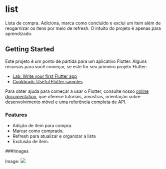 # list

Lista de compra. Adiciona, marca como concluído e exclui um item além de reogarnizar os itens por meio de refresh.
O intuito do projeto é apenas para aprendizado.

## Getting Started

Este projeto é um ponto de partida para um aplicativo Flutter.
Alguns recursos para você começar, se este for seu primeiro projeto Flutter:

- [Lab: Write your first Flutter app](https://flutter.dev/docs/get-started/codelab)
- [Cookbook: Useful Flutter samples](https://flutter.dev/docs/cookbook)

Para obter ajuda para começar a usar o Flutter, consulte nosso
[online documentation](https://flutter.dev/docs), que oferece tutoriais,
amostras, orientação sobre desenvolvimento móvel e uma referência completa de API.

### Features

- Adição de item para compra.
- Marcar como comprado.
- Refresh para atualizar e organizar a lista
- Exclusão de item.

###Images

Image:
![](https://i.imgur.com/rVPVhOp.jpg)
